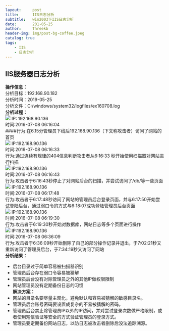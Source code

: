 ```yaml
---
layout:     post
title:      IIS日志分析
subtitle:   win2003下IIS日志分析
date:       201-05-25
author:     Threekb
header-img: img/post-bg-coffee.jpeg
catalog: true
tags:
    - IIS
    - 日志分析
---
```


## IIS服务器日志分析
**操作信息：**<br>
分析目标：192.168.90.182<br>
分析时间：2019-05-25<br>
分析文件：C:/windows/system32/logfiles/ex160708.log<br>
**分析过程：**<br>
![](https://i.imgur.com/6ahwd4b.png)
IP: 192.168.90.136<br>
时间:2016-07-08 06:16:04<br>
####行为:在6.15分管理员下线后192.168.90.136（下文称攻击者）访问了网站的首页<br>
![](https://i.imgur.com/GcnRPoU.png)
IP:192.168.90.136<br>
时间:2016-07-08 06:16:33<br>
行为:通过连续有规律的404信息判断攻击者从6:16:33 秒开始使用扫描器对网站进行扫描<br>
![](https://i.imgur.com/BOZBNXu.png)
IP:192.168.90.136<br>
时间:2016-07-08 06:16:43<br>
行为:攻击者于6:16:43秒停止了对网站后台的扫描，并尝试访问了/db/等一些页面<br>
![](https://i.imgur.com/plG7EGy.png)
IP:192.168.90.136<br>
时间:2016-07-08 06:17:48<br>
行为:攻击者于6:17:48秒访问了网站的管理员后台登录页面，并与6:17:50开始尝试登陆后台，通过弱口令的方式与6:18:07成功登陆管理员后台页面<br>
![](https://i.imgur.com/YyyF6dg.png)
IP:192.168.90.136<br>
时间:2016-07-08 06:19:30<br>
行为:攻击者于6:19:30秒开始对数据库，网站日志等多个页面进行操作<br>
![](https://i.imgur.com/hIPVciy.png)
IP:192.168.90.136<br>
时间:2016-07-08 06:36:09<br>
行为:攻击者于6:36:09秒开始删除了自己的部分操作记录并退出，于7:02:21秒又重新访问了管理员后台，于7:34:19秒又访问了网站<br>
**分析结果：**<br>
*   后台目录过于简单容易被扫描器识别<br>
*   管理员后台存在弱口令容易被猜解<br>
*   管理员后台没有对除管理员之外的其他IP做权限限制<br>
*   网站管理员没有定期备份日志的习惯 <br>
**解决方案：**<br>
*   网站的目录名要尽量主观化，避免默认和容易被猜解的敏感目录名。<br>
*   管理员后台账号密码要设置成复杂的不易被猜解的密码。<br>
*   管理员后台禁止除管理员IP以外的IP访问，并对尝试登录次数做严格限制，或者使用短信验证等安全的方式验证管理员的登录方式。<br>
*   管理员要定期备份网站日志，以防日志被攻击者删除后没法追踪溯源。<br>




